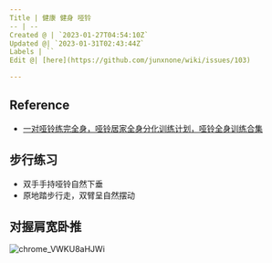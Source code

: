 ```yaml
---
Title | 健康 健身 哑铃
-- | --
Created @ | `2023-01-27T04:54:10Z`
Updated @| `2023-01-31T02:43:44Z`
Labels | ``
Edit @| [here](https://github.com/junxnone/wiki/issues/103)

---
```

## Reference 
- [一对哑铃练完全身，哑铃居家全身分化训练计划，哑铃全身训练合集](https://www.bilibili.com/video/BV1ZP4y1a7GQ/)


## 步行练习
- 双手手持哑铃自然下垂
- 原地踏步行走，双臂呈自然摆动


## 对握肩宽卧推


![chrome_VWKU8aHJWi](https://user-images.githubusercontent.com/2216970/215649373-a969d2f7-969b-4fa2-a407-66c1289f7bd4.gif)

